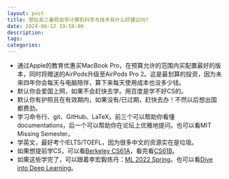 ```yaml
---
layout: post
title: 想在高三暑假自学计算机科学与技术有什么好建议吗?
date: 2024-06-12 19:58:00
description:
tags: 
categories:
---
```


* 通过Apple的教育优惠买MacBook Pro，在预算允许的范围内买配置最好的版本，同时将赠送的AirPods升级至AirPods Pro 2。这是最划算的投资，因为未来四年你会每天与电脑陪伴，算下来每天使用成本也没多少钱。
* 默认你会爱国上网，如果不会赶快去学。用百度是学不好CS的。
* 默认你有护照且在有效期内，如果没有/已过期，赶快去办！不然以后想出国都费劲。
* 学习命令行、git、GitHub、LaTeX。前三个可以帮助你看懂documentations，后一个可以帮助你在论坛上优雅地提问。也可以看MIT Missing Semester。
* 学英文，最好考个IELTS/TOEFL，因为很多中文的资源实在是垃圾。
* 如果想提前学CS，可以看[Berkeley CS61A](https://cs61a.org/)，看完看[CS61B](https://sp24.datastructur.es/)。
* 如果这些学完了，可以跟着李宏毅炼丹：[ML 2022 Spring](https://speech.ee.ntu.edu.tw/~hylee/ml/2022-spring.php)。也可以看[Dive into Deep Learning](https://d2l.ai)。